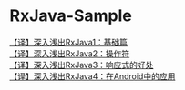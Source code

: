 # RxJava-Sample
[【译】深入浅出RxJava1：基础篇](RxJava-part1.md)  
[【译】深入浅出RxJava2：操作符](RxJava-part2.md)  
[【译】深入浅出RxJava3：响应式的好处](RxJava-part3.md)  
[【译】深入浅出RxJava4：在Android中的应用](RxJava-part4.md)